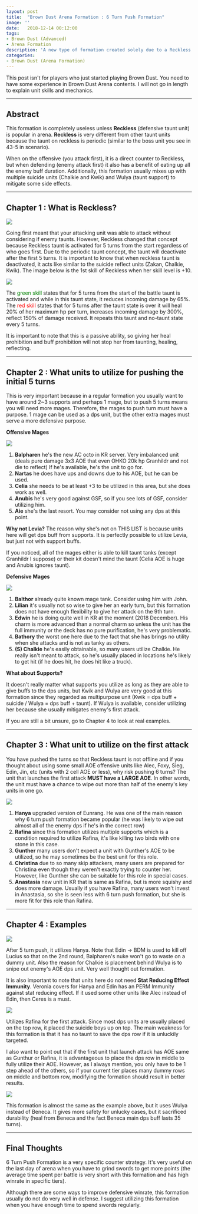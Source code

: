 ```yaml
---
layout: post
title:  "Brown Dust Arena Formation : 6 Turn Push Formation"
image: ''
date:   2018-12-14 00:12:00
tags:
- Brown Dust (Advanced)
- Arena Formation
description: 'A new type of formation created solely due to a Reckless (defensive taunt unit)'
categories:
- Brown Dust (Arena Formation)
---
```


This post isn't for players who just started playing Brown Dust. You need to have some experience in Brown Dust Arena contents. I will not go in length to explain unit skills and mechanics.

---

## Abstract

This formation is completely useless unless **Reckless** (defensive taunt unit) is popular in arena. **Reckless** is very different from other taunt units because the taunt on reckless is periodic (similar to the boss unit you see in 43-5 in scenario).

When on the offensive (you attack first), it is a direct counter to Reckless, but when defending (enemy attack first) it also has a benefit of eating up all the enemy buff duration. Additionally, this formation usually mixes up with multiple suicide units (Chalkie and Kwik) and Wulya (taunt support) to mitigate some side effects.

---

## Chapter 1 : What is Reckless?

<img src="../uploads/browndust-6-turn-push-formation-reckless-main.jpg">

Going first meant that your attacking unit was able to attack without considering if enemy taunts. However, Reckless changed that concept because Reckless taunt is activated for 5 turns from the start regardless of who goes first. Due to the periodic taunt concept, the taunt will deactivate after the first 5 turns. It is important to know that when reckless taunt is deactivated, it acts like similar to the suicide reflect units (Zakan, Chalkie, Kwik). The image below is the 1st skill of Reckless when her skill level is +10.

<img src="../uploads/browndust-6-turn-push-formation-reckless-skill.jpg">

The <span style="color:green">green skill</span> states that for 5 turns from the start of the battle taunt is activated and while in this taunt state, it reduces incoming damage by 65%. The <span style="color:red">red skill</span> states that for 5 turns after the taunt state is over it will heal 20% of her maximum hp per turn, increases incoming damage by 300%, reflect 150% of damage received. It repeats this taunt and no-taunt state every 5 turns.

It is important to note that this is a passive ability, so giving her heal prohibition and buff prohibition will not stop her from taunting, healing, reflecting.

---

## Chapter 2 : What units to utilize for pushing the initial 5 turns

This is very important because in a regular formation you usually want to have around 2~3 supports and perhaps 1 mage, but to push 5 turns means you will need more mages. Therefore, the mages to push turn must have a purpose. 1 mage can be used as a dps unit, but the other extra mages must serve a more defensive purpose.

**Offensive Mages**

<img src="../uploads/browndust-6-turn-push-formation-offensive-mage-list.jpg">

1. **Balpharen** he's the new AC octo in KR server. Very imbalanced unit (deals pure damage 3x3 AOE that even OHKO 20k hp Granhildr and not die to reflect) If he's available, he's the unit to go for.
2. **Nartas** he does have ups and downs due to his AOE, but he can be used.
3. **Celia** she needs to be at least +3 to be utilized in this area, but she does work as well.
4. **Anubis** he's very good against GSF, so if you see lots of GSF, consider utilizing him.
5. **Aie** she's the last resort. You may consider not using any dps at this point.

**Why not Levia?** The reason why she's not on THIS LIST is because units here will get dps buff from supports. It is perfectly possible to utilize Levia, but just not with support buffs.

If you noticed, all of the mages either is able to kill taunt tanks (except Granhildr I suppose) or their kit doesn't mind the taunt (Celia AOE is huge and Anubis ignores taunt).

**Defensive Mages**

<img src="../uploads/browndust-6-turn-push-formation-defensive-mage-list.jpg">

1. **Balthor** already quite known mage tank. Consider using him with John.
2. **Lilian** it's usually not so wise to give her an early turn, but this formation does not have enough flexibility to give her attack on the 9th turn.
3. **Edwin** he is doing quite well in KR at the moment (2018 December). His charm is more advanced than a normal charm so unless the unit has the full immunity or the deck has no pure purification, he's very problematic.
4. **Bathory** the worst one here due to the fact that she has brings no utility when she attacks and is not as tanky as others.
5. **(S) Chalkie** he's easily obtainable, so many users utilize Chalkie. He really isn't meant to attack, so he's usually placed in locations he's likely to get hit (if he does hit, he does hit like a truck).

**What about Supports?**

It doesn't really matter what supports you utilize as long as they are able to give buffs to the dps units, but Kwik and Wulya are very good at this formation since they regarded as multipurpose unit (Kwik = dps buff + suicide / Wulya = dps buff + taunt). If Wulya is available, consider utilizing her because she usually mitigates enemy's first attack.

If you are still a bit unsure, go to Chapter 4 to look at real examples.

---

## Chapter 3 : What unit to utilize on the first attack

You have pushed the turns so that Reckless taunt is not offline and if you thought about using some small AOE offensive units like Alec, Foxy, Sieg, Edin, Jin, etc (units with 2 cell AOE or less), why risk pushing 6 turns? The unit that launches the first attack **MUST have a LARGE AOE**. In other words, the unit must have a chance to wipe out more than half of the enemy's key units in one go.

<img src="../uploads/browndust-6-turn-push-formation-offensive-unit-list.jpg">

1. **Hanya** upgraded version of Eunrang. He was one of the main reason why 6 turn push formation became popular (he was likely to wipe out almost all of the enemy dps if he's in the correct row)
2. **Rafina** since this formation utilizes multiple supports which is a condition required to utilize Rafina, it's like killing two birds with one stone in this case.
3. **Gunther** many users don't expect a unit with Gunther's AOE to be utilized, so he may sometimes be the best unit for this role.
4. **Christina** due to so many skip attackers, many users are prepared for Christina even though they weren't exactly trying to counter her. However, like Gunther she can be suitable for this role in special cases.
5. **Anastasia** new unit in KR that is same as Rafina, but is more squishy and does more damage. Usually if you have Rafina, many users won't invest in Anastasia, so she is seen less with 6 turn push formation, but she is more fit for this role than Rafina.

---

## Chapter 4 : Examples

<img src="../uploads/browndust-6-turn-push-formation-example-1.jpg">

After 5 turn push, it utilizes Hanya. Note that Edin → BDM is used to kill off Lucius so that on the 2nd round, Balpharen's nuke won't go to waste on a dummy unit. Also the reason for Chalkie is placement behind Wulya is to snipe out enemy's AOE dps unit. Very well thought out formation.

It is also important to note that units here do not need **Stat Reducing Effect Immunity**. Veronia covers for Hanya and Edin has an PERM Immunity against stat reducing effect. If it used some other units like Alec instead of Edin, then Ceres is a must.

<img src="../uploads/browndust-6-turn-push-formation-example-2.jpg">

Utilizes Rafina for the first attack. Since most dps units are usually placed on the top row, it placed the suicide boys up on top. The main weakness for this formation is that it has no taunt to save the dps row if it is unluckily targeted.

I also want to point out that if the first unit that launch attack has AOE same as Gunthur or Rafina, it is advantageous to place the dps row in middle to fully utilize their AOE. However, as I always mention, you only have to be 1 step ahead of the others, so if your current tier places many dummy rows on middle and bottom row, modifying the formation should result in better results.

<img src="../uploads/browndust-6-turn-push-formation-example-3.jpg">

This formation is almost the same as the example above, but it uses Wulya instead of Beneca. It gives more safety for unlucky cases, but it sacrificed durability (heal from Beneca and the fact Beneca main dps buff lasts 35 turns).

---

## Final Thoughts

6 Turn Push Formation is a very specific counter strategy. It's very useful on the last day of arena when you have to grind swords to get more points (the average time spent per battle is very short with this formation and has high winrate in specific tiers).

Although there are some ways to improve defensive winrate, this formation usually do not do very well in defense. I suggest utilizing this formation when you have enough time to spend swords regularly.
